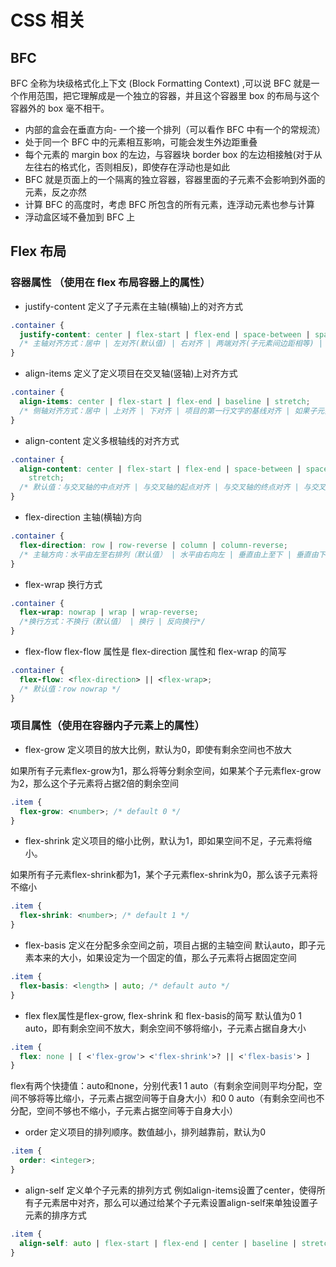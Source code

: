 # CSS 相关

## BFC

BFC 全称为块级格式化上下文 (Block Formatting Context) ,可以说 BFC 就是一个作用范围，把它理解成是一个独立的容器，并且这个容器里 box 的布局与这个容器外的 box 毫不相干。

- 内部的盒会在垂直方向- 一个接一个排列（可以看作 BFC 中有一个的常规流）
- 处于同一个 BFC 中的元素相互影响，可能会发生外边距重叠
- 每个元素的 margin box 的左边，与容器块 border box 的左边相接触(对于从左往右的格式化，否则相反)，即使存在浮动也是如此
- BFC 就是页面上的一个隔离的独立容器，容器里面的子元素不会影响到外面的元素，反之亦然
- 计算 BFC 的高度时，考虑 BFC 所包含的所有元素，连浮动元素也参与计算
- 浮动盒区域不叠加到 BFC 上

## Flex 布局

### 容器属性 （使用在 flex 布局容器上的属性）

- justify-content 定义了子元素在主轴(横轴)上的对齐方式

```css
.container {
  justify-content: center | flex-start | flex-end | space-between | space-around;
  /* 主轴对齐方式：居中 | 左对齐(默认值) | 右对齐 | 两端对齐(子元素间边距相等) | 周围对齐(每个子元素两侧margin相等） */
}
```

- align-items 定义了定义项目在交叉轴(竖轴)上对齐方式

```css
.container {
  align-items: center | flex-start | flex-end | baseline | stretch;
  /* 侧轴对齐方式：居中 | 上对齐 | 下对齐 | 项目的第一行文字的基线对齐 | 如果子元素未设置高度，将占满整个容器的高度（默认值） */
}
```

- align-content 定义多根轴线的对齐方式

```css
.container {
  align-content: center | flex-start | flex-end | space-between | space-around |
    stretch;
  /* 默认值：与交叉轴的中点对齐 | 与交叉轴的起点对齐 | 与交叉轴的终点对齐 | 与交叉轴两端对齐 | 每根轴线两侧的间隔都相等 | （默认值）：轴线占满整个交叉轴 */
}
```

- flex-direction 主轴(横轴)方向

```css
.container {
  flex-direction: row | row-reverse | column | column-reverse;
  /* 主轴方向：水平由左至右排列（默认值） | 水平由右向左 | 垂直由上至下 | 垂直由下至上 */
}
```

- flex-wrap 换行方式

```css
.container {
  flex-wrap: nowrap | wrap | wrap-reverse;
  /*换行方式：不换行（默认值） | 换行 | 反向换行*/
}
```

- flex-flow flex-flow 属性是 flex-direction 属性和 flex-wrap 的简写

```css
.container {
  flex-flow: <flex-direction> || <flex-wrap>;
  /* 默认值：row nowrap */
}
```

### 项目属性（使用在容器内子元素上的属性）

- flex-grow 定义项目的放大比例，默认为0，即使有剩余空间也不放大

如果所有子元素flex-grow为1，那么将等分剩余空间，如果某个子元素flex-grow为2，那么这个子元素将占据2倍的剩余空间

```css
.item {
  flex-grow: <number>; /* default 0 */
}
```

- flex-shrink 定义项目的缩小比例，默认为1，即如果空间不足，子元素将缩小。

如果所有子元素flex-shrink都为1，某个子元素flex-shrink为0，那么该子元素将不缩小

```css
.item {
  flex-shrink: <number>; /* default 1 */
}
```

- flex-basis 定义在分配多余空间之前，项目占据的主轴空间
默认auto，即子元素本来的大小，如果设定为一个固定的值，那么子元素将占据固定空间

```css
.item {
  flex-basis: <length> | auto; /* default auto */
}
```

- flex flex属性是flex-grow, flex-shrink 和 flex-basis的简写
默认值为0 1 auto，即有剩余空间不放大，剩余空间不够将缩小，子元素占据自身大小

```css
.item {
  flex: none | [ <'flex-grow'> <'flex-shrink'>? || <'flex-basis'> ]
}
```

flex有两个快捷值：auto和none，分别代表1 1 auto（有剩余空间则平均分配，空间不够将等比缩小，子元素占据空间等于自身大小）和0 0 auto（有剩余空间也不分配，空间不够也不缩小，子元素占据空间等于自身大小）

- order 定义项目的排列顺序。数值越小，排列越靠前，默认为0

```css
.item {
  order: <integer>;
}
```

- align-self 定义单个子元素的排列方式
例如align-items设置了center，使得所有子元素居中对齐，那么可以通过给某个子元素设置align-self来单独设置子元素的排序方式

```css
.item {
  align-self: auto | flex-start | flex-end | center | baseline | stretch;
}
```
